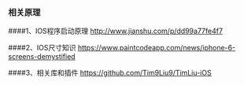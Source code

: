 ### 相关原理


####1、IOS程序启动原理
http://www.jianshu.com/p/dd99a77fe4f7

####2、IOS尺寸知识
https://www.paintcodeapp.com/news/iphone-6-screens-demystified

####3、相关库和插件
https://github.com/Tim9Liu9/TimLiu-iOS
